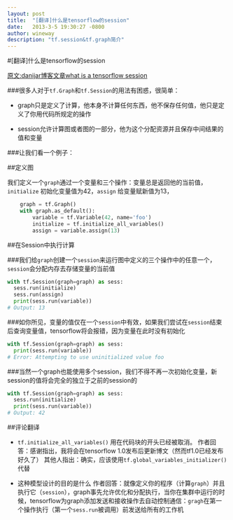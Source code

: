 ```yaml
---
layout: post
title:  "[翻译]什么是tensorflow的session"
date:   2013-3-5 19:30:27 -0800
author: wineway
description: "tf.session&tf.graph简介"
---
```

#[翻译]什么是tensorflow的session

[原文:danijar博客文章what is a tensorflow session](http://danijar.com/what-is-a-tensorflow-session/)

###很多人对于`tf.Graph`和`tf.Session`的用法有困惑，很简单：

- graph只是定义了计算，他本身不计算任何东西，他不保存任何值，他只是定义了你用代码所规定的操作

- session允许计算图或者图的一部分，他为这个分配资源并且保存中间结果的值和变量

###让我们看一个例子：

##定义图

我们定义一个`graph`通过一个变量和三个操作：变量总是返回他的当前值，`initialize` 初始化变量值为42，`assign` 给变量赋新值为13，

```python
	graph = tf.Graph()
	with graph.as_default():
	    variable = tf.Variable(42, name='foo')
	    initialize = tf.initialize_all_variables()
	    assign = variable.assign(13)
```
##在Session中执行计算

###我们给`graph`创建一个`session`来运行图中定义的三个操作中的任意一个，`session`会分配内存去存储变量的当前值

```python
with tf.Session(graph=graph) as sess:
  sess.run(initialize)
  sess.run(assign)
  print(sess.run(variable))
# Output: 13
```
###如你所见，变量的值仅在一个`session`中有效，如果我们尝试在`session`结束后查询变量值，tensorflow将会报错，因为变量在此时没有初始化


```python
with tf.Session(graph=graph) as sess:
  print(sess.run(variable))
# Error: Attempting to use uninitialized value foo
```
###当然一个graph也能使用多个session，我们不得不再一次初始化变量，新session的值将会完全的独立于之前的session的

```python
with tf.Session(graph=graph) as sess:
  sess.run(initialize)
  print(sess.run(variable))
# Output: 42
```

##评论翻译

- ```tf.initialize_all_variables()``` 用在代码块的开头已经被取消。
     作者回答：感谢指出，我将会在tensorflow 1.0发布后更新博文（然而tf1.0已经发布好久了）
     其他人指出：确实，应该使用```tf.global_variables_initializer()``` 代替

- 这种模型设计的目的是什么
    作者回答：就像定义你的程序（计算`graph`）并且执行它（`session`），graph事先允许优化和分配执行，当你在集群中运行的时候，tensorflow为graph添加发送和接收操作去自动控制通信：`gragh`在第一个操作执行（第一个`sess.run`被调用）前发送给所有的工作机
